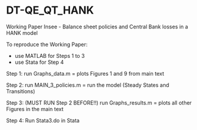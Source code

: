 # DT-QE_QT_HANK
Working Paper Insee - Balance sheet policies and Central Bank losses in a HANK model

To reproduce the Working Paper: 

- use MATLAB for Steps 1 to 3
- use Stata for Step 4

Step 1: run Graphs_data.m = plots Figures 1 and 9 from main text

Step 2: run MAIN_3_policies.m = run the model (Steady States and Transitions)

Step 3: (MUST RUN Step 2 BEFORE!!) run Graphs_results.m = plots all other Figures in the main text

Step 4: Run Stata3.do in Stata
